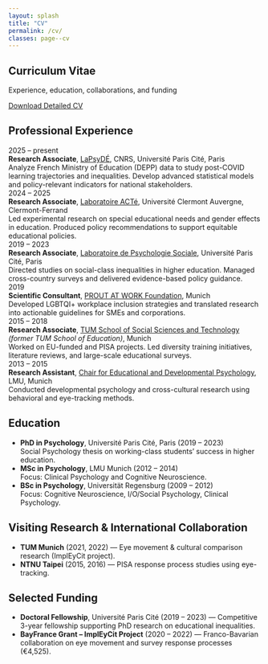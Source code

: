 ```yaml
---
layout: splash
title: "CV"
permalink: /cv/
classes: page--cv
---
```


<link rel="stylesheet" href="/assets/css/custom.css?v=20250808">

<!-- HERO (CV) -->
<section class="hero-band hero--cv">
  <div class="hero-band__inner">
    <h1 class="hero-title">Curriculum Vitae</h1>
    <p class="hero-sub">Experience, education, collaborations, and funding</p>
    <p><a class="cta" href="/assets/CV_Fabian_Muller.pdf" download>Download Detailed CV</a></p>
  </div>
</section>


<section class="cv-section">
  <h2>Professional Experience</h2>

  <div class="cv-entry">
    <div class="cv-years">2025 – present</div>
    <div class="cv-details">
      <strong>Research Associate</strong>, <a href="https://www.lapsyde.com/home" target="_blank">LaPsyDÉ</a>, CNRS, Université Paris Cité, Paris<br>  
      Analyze French Ministry of Education (DEPP) data to study post-COVID learning trajectories and inequalities. Develop advanced statistical models and policy-relevant indicators for national stakeholders.
    </div>
  </div>

  <div class="cv-entry">
    <div class="cv-years">2024 – 2025</div>
    <div class="cv-details">
      <strong>Research Associate</strong>, <a href="https://acte.uca.fr/acte/presentation-du-laboratoire/le-laboratoire-acte" target="_blank">Laboratoire ACTé</a>, Université Clermont Auvergne, Clermont-Ferrand<br>  
      Led experimental research on special educational needs and gender effects in education. Produced policy recommendations to support equitable educational policies.
    </div>
  </div>

  <div class="cv-entry">
    <div class="cv-years">2019 – 2023</div>
    <div class="cv-details">
      <strong>Research Associate</strong>, <a href="https://lps.u-paris.fr/" target="_blank">Laboratoire de Psychologie Sociale</a>, Université Paris Cité, Paris<br>  
      Directed studies on social-class inequalities in higher education. Managed cross-country surveys and delivered evidence-based policy guidance.
    </div>
  </div>

  <div class="cv-entry">
    <div class="cv-years">2019</div>
    <div class="cv-details">
      <strong>Scientific Consultant</strong>, <a href="https://www.proutatwork.de/en/" target="_blank">PROUT AT WORK Foundation</a>, Munich<br>  
      Developed LGBTQI+ workplace inclusion strategies and translated research into actionable guidelines for SMEs and corporations.
    </div>
  </div>

  <div class="cv-entry">
    <div class="cv-years">2015 – 2018</div>
    <div class="cv-details">
      <strong>Research Associate</strong>, <a href="https://www.edu.sot.tum.de/en/edu/home/" target="_blank">TUM School of Social Sciences and Technology</a> <em>(former TUM School of Education)</em>, Munich<br>  
      Worked on EU-funded and PISA projects. Led diversity training initiatives, literature reviews, and large-scale educational surveys.
    </div>
  </div>

  <div class="cv-entry">
    <div class="cv-years">2013 – 2015</div>
    <div class="cv-details">
      <strong>Research Assistant</strong>, <a href="https://www.psy.lmu.de/epp/index.html" target="_blank">Chair for Educational and Developmental Psychology</a>, LMU, Munich<br>  
      Conducted developmental psychology and cross-cultural research using behavioral and eye-tracking methods.
    </div>
  </div>

  <h2>Education</h2>
  <ul>
    <li><strong>PhD in Psychology</strong>, Université Paris Cité, Paris (2019 – 2023)<br>Social Psychology thesis on working-class students’ success in higher education.</li>
    <li><strong>MSc in Psychology</strong>, LMU Munich (2012 – 2014)<br>Focus: Clinical Psychology and Cognitive Neuroscience.</li>
    <li><strong>BSc in Psychology</strong>, Universität Regensburg (2009 – 2012)<br>Focus: Cognitive Neuroscience, I/O/Social Psychology, Clinical Psychology.</li>
  </ul>

  <h2>Visiting Research & International Collaboration</h2>
  <ul>
    <li><strong>TUM Munich</strong> (2021, 2022) — Eye movement & cultural comparison research (ImplEyCit project).</li>
    <li><strong>NTNU Taipei</strong> (2015, 2016) — PISA response process studies using eye-tracking.</li>
  </ul>

  <h2>Selected Funding</h2>
  <ul>
    <li><strong>Doctoral Fellowship</strong>, Université Paris Cité (2019 – 2023) — Competitive 3-year fellowship supporting PhD research on educational inequalities.</li>
    <li><strong>BayFrance Grant – ImplEyCit Project</strong> (2020 – 2022) — Franco-Bavarian collaboration on eye movement and survey response processes (€4,525).</li>
  </ul>


</section>
